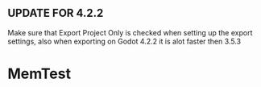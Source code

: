 ## UPDATE FOR 4.2.2

Make sure that Export Project Only is checked when setting up the export settings, also when exporting on Godot 4.2.2 it is alot faster then 3.5.3
# MemTest
